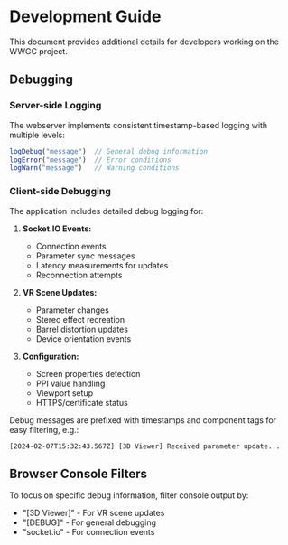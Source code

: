 # Development Guide

This document provides additional details for developers working on the WWGC project.

## Debugging

### Server-side Logging
The webserver implements consistent timestamp-based logging with multiple levels:
```javascript
logDebug("message")  // General debug information
logError("message")  // Error conditions
logWarn("message")   // Warning conditions
```

### Client-side Debugging
The application includes detailed debug logging for:

1. **Socket.IO Events:**
   - Connection events
   - Parameter sync messages
   - Latency measurements for updates
   - Reconnection attempts

2. **VR Scene Updates:**
   - Parameter changes
   - Stereo effect recreation
   - Barrel distortion updates
   - Device orientation events

3. **Configuration:**
   - Screen properties detection
   - PPI value handling
   - Viewport setup
   - HTTPS/certificate status

Debug messages are prefixed with timestamps and component tags for easy filtering, e.g.:
```
[2024-02-07T15:32:43.567Z] [3D Viewer] Received parameter update...
```

## Browser Console Filters
To focus on specific debug information, filter console output by:
- "[3D Viewer]" - For VR scene updates
- "[DEBUG]" - For general debugging
- "socket.io" - For connection events